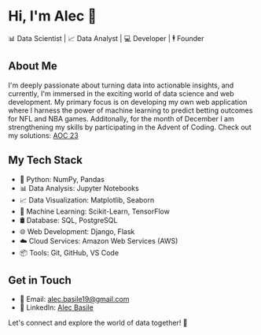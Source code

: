# Hi, I'm Alec 👋

📊 Data Scientist | 📈 Data Analyst | 💻 Developer | 🕴️ Founder

## About Me

I'm deeply passionate about turning data into actionable insights, and currently, I'm immersed in the exciting world of data science and web development. My primary focus is on developing my own web application where I harness the power of machine learning to predict betting outcomes for NFL and NBA games. Additonally, for the month of December I am strengthening my skills by participating in the Advent of Coding. Check out my solutions: [AOC 23](https://github.com/alecmatt5/AOC_23)

## My Tech Stack

- 🐍 Python: NumPy, Pandas
- 📊 Data Analysis: Jupyter Notebooks
- 📈 Data Visualization: Matplotlib, Seaborn
- 🤖 Machine Learning: Scikit-Learn, TensorFlow
- 🛢️ Database: SQL, PostgreSQL
- 🌐 Web Development: Django, Flask
- ☁️ Cloud Services: Amazon Web Services (AWS)
- 📦 Tools: Git, GitHub, VS Code

## Get in Touch

- 📧 Email: alec.basile19@gmail.com
- 🔗 LinkedIn: [Alec Basile](https://www.linkedin.com/in/alecbasile/)

Let's connect and explore the world of data together! 🚀
